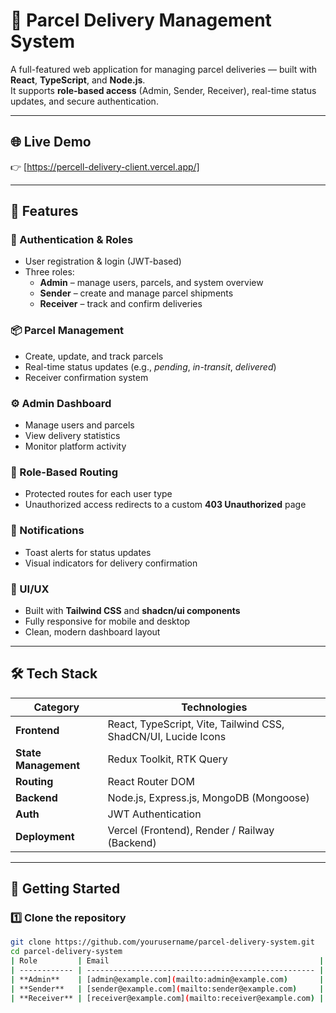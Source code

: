 # 🚚 Parcel Delivery Management System

A full-featured web application for managing parcel deliveries — built with **React**, **TypeScript**, and **Node.js**.  
It supports **role-based access** (Admin, Sender, Receiver), real-time status updates, and secure authentication.

---

## 🌐 Live Demo
👉 [https://percell-delivery-client.vercel.app/]

---

## 🧩 Features

### 🔐 Authentication & Roles
- User registration & login (JWT-based)
- Three roles:
  - **Admin** – manage users, parcels, and system overview  
  - **Sender** – create and manage parcel shipments  
  - **Receiver** – track and confirm deliveries  

### 📦 Parcel Management
- Create, update, and track parcels  
- Real-time status updates (e.g., *pending*, *in-transit*, *delivered*)  
- Receiver confirmation system  

### ⚙️ Admin Dashboard
- Manage users and parcels  
- View delivery statistics  
- Monitor platform activity  

### 🚦 Role-Based Routing
- Protected routes for each user type  
- Unauthorized access redirects to a custom **403 Unauthorized** page  

### 💬 Notifications
- Toast alerts for status updates  
- Visual indicators for delivery confirmation  

### 🎨 UI/UX
- Built with **Tailwind CSS** and **shadcn/ui components**  
- Fully responsive for mobile and desktop  
- Clean, modern dashboard layout  

---

## 🛠️ Tech Stack

| Category | Technologies |
|-----------|---------------|
| **Frontend** | React, TypeScript, Vite, Tailwind CSS, ShadCN/UI, Lucide Icons |
| **State Management** | Redux Toolkit, RTK Query |
| **Routing** | React Router DOM |
| **Backend** | Node.js, Express.js, MongoDB (Mongoose) |
| **Auth** | JWT Authentication |
| **Deployment** | Vercel (Frontend), Render / Railway (Backend) |

---

## 🚀 Getting Started

### 1️⃣ Clone the repository
```bash
git clone https://github.com/yourusername/parcel-delivery-system.git
cd parcel-delivery-system
| Role         | Email                                               | Password | Description                             |
| ------------ | --------------------------------------------------- | -------- | --------------------------------------- |
| **Admin**    | [admin@example.com](mailto:admin@example.com)       | 123456   | Full access: manage all users & parcels |
| **Sender**   | [sender@example.com](mailto:sender@example.com)     | 123456   | Can create and send parcels             |
| **Receiver** | [receiver@example.com](mailto:receiver@example.com) | 123456   | Can view and confirm received parcels   |
